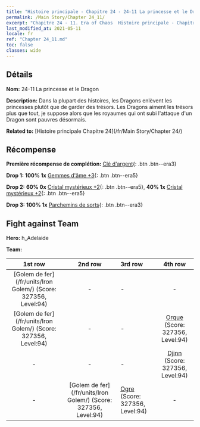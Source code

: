 ```yaml
---
title: "Histoire principale - Chapitre 24 - 24-11 La princesse et le Dragon"
permalink: /Main Story/Chapter 24_11/
excerpt: "Chapitre 24 - 11. Era of Chaos  Histoire principale - Chapitre 24_11. 24-11 La princesse et le Dragon"
last_modified_at: 2021-05-11
locale: fr
ref: "Chapter 24_11.md"
toc: false
classes: wide
---
```


## Détails

 **Nom:** 24-11 La princesse et le Dragon

 **Description:** Dans la plupart des histoires, les Dragons enlèvent les princesses plutôt que de garder des trésors. Les Dragons aiment les trésors plus que tout, je suppose alors que les royaumes qui ont subi l'attaque d'un Dragon sont pauvres désormais.

 **Related to:** [Histoire principale Chapitre 24](/fr/Main Story/Chapter 24/)

## Récompense

 **Première récompense de complétion:** [Clé d'argent](/ItemsFR/con_693/){: .btn .btn--era3}

 **Drop 1:** **100% 1x** [Gemmes d'âme +3](/ItemsFR/mat_86/){: .btn .btn--era5}

 **Drop 2:** **60% 0x** [Cristal mystérieux +2](/ItemsFR/mat_80/){: .btn .btn--era5}, **40% 1x** [Cristal mystérieux +2](/ItemsFR/mat_80/){: .btn .btn--era5}

 **Drop 3:** **100% 1x** [Parchemins de sorts](/ItemsFR/con_694/){: .btn .btn--era3}


## Fight against Team
 **Hero:** h_Adelaide

 **Team:**


  | 1st row | 2nd row | 3rd row | 4th row |
  |:----:|:----:|:----|:----:|
  | [Golem de fer](/fr/units/Iron Golem/) (Score: 327356, Level:94)  | - | - | - |
  | [Golem de fer](/fr/units/Iron Golem/) (Score: 327356, Level:94)  | - | - | [Orque](/fr/units/Orc/) (Score: 327356, Level:94)  |
  | - | - | - | [Djinn](/fr/units/Genie/) (Score: 327356, Level:94)  |
  | - | [Golem de fer](/fr/units/Iron Golem/) (Score: 327356, Level:94)  | [Ogre](/fr/units/Ogre/) (Score: 327356, Level:94)  | - |


